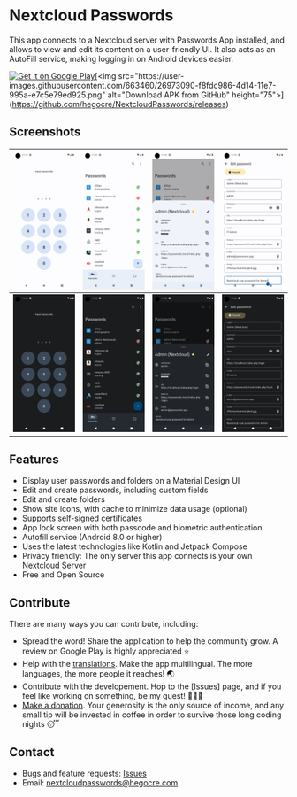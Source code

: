 # Nextcloud Passwords

This app connects to a Nextcloud server with Passwords App installed, and allows to view and edit
its content on a user-friendly UI. It also acts as an AutoFill service, making logging in on Android
devices easier.

[<img src="https://play.google.com/intl/en_us/badges/static/images/badges/en_badge_web_generic.png" alt="Get it on Google Play" height="75">]([https://github.com/hegocre/NextcloudPasswords/releases](https://play.google.com/store/apps/details?id=com.hegocre.nextcloudpasswords&utm_source=github&utm_campaign=github&pcampaignid=pcampaignidMKT-Other-global-all-co-prtnr-py-PartBadge-Mar2515-1))[<img src="https://user-images.githubusercontent.com/663460/26973090-f8fdc986-4d14-11e7-995a-e7c5e79ed925.png" alt="Download APK from GitHub" height="75">](https://github.com/hegocre/NextcloudPasswords/releases)

## Screenshots

| ![Light app lock view](/fastlane/metadata/android/en-US/images/phoneScreenshots/1.png) | ![Light password list view](/fastlane/metadata/android/en-US/images/phoneScreenshots/2.png) | ![Light password detail view](/fastlane/metadata/android/en-US/images/phoneScreenshots/3.png) | ![Light password edit view](/fastlane/metadata/android/en-US/images/phoneScreenshots/4.png) |
|----------------------------------------------------------------------------------------|---------------------------------------------------------------------------------------------|-----------------------------------------------------------------------------------------------|---------------------------------------------------------------------------------------------|
| ![Dark app lock view](/fastlane/metadata/android/en-US/images/phoneScreenshots/5.png)  | ![Dark password list view](/fastlane/metadata/android/en-US/images/phoneScreenshots/6.png)  | ![Dark password detail view](/fastlane/metadata/android/en-US/images/phoneScreenshots/7.png)  | ![Dark password edit view](/fastlane/metadata/android/en-US/images/phoneScreenshots/8.png)  |

## Features

- Display user passwords and folders on a Material Design UI
- Edit and create passwords, including custom fields
- Edit and create folders
- Show site icons, with cache to minimize data usage (optional)
- Supports self-signed certificates
- App lock screen with both passcode and biometric authentication
- Autofill service (Android 8.0 or higher)
- Uses the latest technologies like Kotlin and Jetpack Compose
- Privacy friendly: The only server this app connects is your own Nextcloud Server
- Free and Open Source

## Contribute

There are many ways you can contribute, including:

- Spread the word! Share the application to help the community grow. A review on Google Play is highly appreciated ⭐
- Help with the [translations](https://nextcloudpasswords.crowdin.com/nextcloud-passwords). Make the app multilingual. The more languages, the more people it reaches! 🌏
- Contribute with the developement. Hop to the [Issues] page, and if you feel like working on something, be my guest! 🧑🏽‍💻
- [Make a donation](https://paypal.me/hegocre). Your generosity is the only source of income, and any small tip will be invested in coffee in order to survive those long coding nights 😴

## Contact

- Bugs and feature requests: [Issues](https://github.com/hegocre/NextcloudPasswords/issues)
- Email: nextcloudpasswords@hegocre.com
